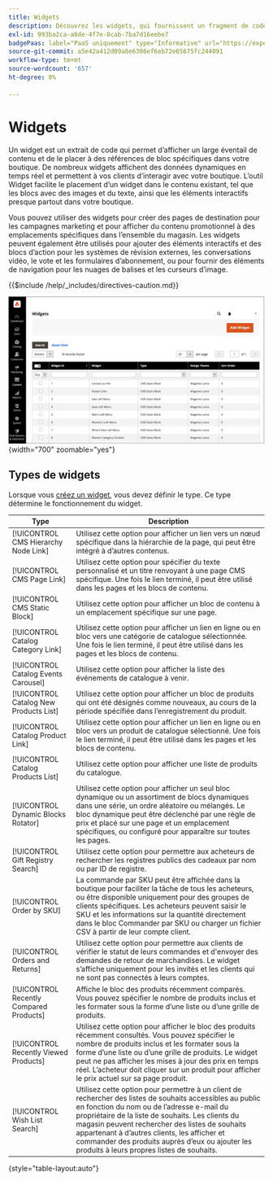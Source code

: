 ```yaml
---
title: Widgets
description: Découvrez les widgets, qui fournissent un fragment de code permettant d’afficher un large éventail de contenu et de le placer à des références de bloc spécifiques dans votre boutique.
exl-id: 993ba2ca-a8de-4f7e-8cab-7ba7d16eebe7
badgePaas: label="PaaS uniquement" type="Informative" url="https://experienceleague.adobe.com/en/docs/commerce/user-guides/product-solutions" tooltip="S’applique uniquement aux projets Adobe Commerce on Cloud (infrastructure PaaS gérée par Adobe) et aux projets On-premise."
source-git-commit: a5e42a412d09a8e6306ef6eb72e65675fc244091
workflow-type: tm+mt
source-wordcount: '657'
ht-degree: 0%

---
```


# Widgets

Un widget est un extrait de code qui permet d’afficher un large éventail de contenu et de le placer à des références de bloc spécifiques dans votre boutique. De nombreux widgets affichent des données dynamiques en temps réel et permettent à vos clients d’interagir avec votre boutique. L’outil Widget facilite le placement d’un widget dans le contenu existant, tel que les blocs avec des images et du texte, ainsi que les éléments interactifs presque partout dans votre boutique.

Vous pouvez utiliser des widgets pour créer des pages de destination pour les campagnes marketing et pour afficher du contenu promotionnel à des emplacements spécifiques dans l’ensemble du magasin. Les widgets peuvent également être utilisés pour ajouter des éléments interactifs et des blocs d’action pour les systèmes de révision externes, les conversations vidéo, le vote et les formulaires d’abonnement, ou pour fournir des éléments de navigation pour les nuages de balises et les curseurs d’image.

{{$include /help/_includes/directives-caution.md}}

![Nouveau widget Liste de produits](./assets/storefront-home-page-new-products.png){width="700" zoomable="yes"}

## Types de widgets

Lorsque vous [créez un widget](widget-create.md), vous devez définir le type. Ce type détermine le fonctionnement du widget.

| Type | Description |
|--- |--- |
| [!UICONTROL CMS Hierarchy Node Link] | Utilisez cette option pour afficher un lien vers un nœud spécifique dans la hiérarchie de la page, qui peut être intégré à d’autres contenus. |
| [!UICONTROL CMS Page Link] | Utilisez cette option pour spécifier du texte personnalisé et un titre renvoyant à une page CMS spécifique. Une fois le lien terminé, il peut être utilisé dans les pages et les blocs de contenu. |
| [!UICONTROL CMS Static Block] | Utilisez cette option pour afficher un bloc de contenu à un emplacement spécifique sur une page. |
| [!UICONTROL Catalog Category Link] | Utilisez cette option pour afficher un lien en ligne ou en bloc vers une catégorie de catalogue sélectionnée. Une fois le lien terminé, il peut être utilisé dans les pages et les blocs de contenu. |
| [!UICONTROL Catalog Events Carousel] | Utilisez cette option pour afficher la liste des événements de catalogue à venir. |
| [!UICONTROL Catalog New Products List] | Utilisez cette option pour afficher un bloc de produits qui ont été désignés comme nouveaux, au cours de la période spécifiée dans l’enregistrement du produit. |
| [!UICONTROL Catalog Product Link] | Utilisez cette option pour afficher un lien en ligne ou en bloc vers un produit de catalogue sélectionné. Une fois le lien terminé, il peut être utilisé dans les pages et les blocs de contenu. |
| [!UICONTROL Catalog Products List] | Utilisez cette option pour afficher une liste de produits du catalogue. |
| [!UICONTROL Dynamic Blocks Rotator] | Utilisez cette option pour afficher un seul bloc dynamique ou un assortiment de blocs dynamiques dans une série, un ordre aléatoire ou mélangés. Le bloc dynamique peut être déclenché par une règle de prix et placé sur une page et un emplacement spécifiques, ou configuré pour apparaître sur toutes les pages. |
| [!UICONTROL Gift Registry Search] | Utilisez cette option pour permettre aux acheteurs de rechercher les registres publics des cadeaux par nom ou par ID de registre. |
| [!UICONTROL Order by SKU] | La commande par SKU peut être affichée dans la boutique pour faciliter la tâche de tous les acheteurs, ou être disponible uniquement pour des groupes de clients spécifiques. Les acheteurs peuvent saisir le SKU et les informations sur la quantité directement dans le bloc Commander par SKU ou charger un fichier CSV à partir de leur compte client. |
| [!UICONTROL Orders and Returns] | Utilisez cette option pour permettre aux clients de vérifier le statut de leurs commandes et d&#39;envoyer des demandes de retour de marchandises. Le widget s’affiche uniquement pour les invités et les clients qui ne sont pas connectés à leurs comptes. |
| [!UICONTROL Recently Compared Products] | Affiche le bloc des produits récemment comparés. Vous pouvez spécifier le nombre de produits inclus et les formater sous la forme d’une liste ou d’une grille de produits. |
| [!UICONTROL Recently Viewed Products] | Utilisez cette option pour afficher le bloc des produits récemment consultés. Vous pouvez spécifier le nombre de produits inclus et les formater sous la forme d’une liste ou d’une grille de produits. Le widget peut ne pas afficher les mises à jour des prix en temps réel. L’acheteur doit cliquer sur un produit pour afficher le prix actuel sur sa page produit. |
| [!UICONTROL Wish List Search] | Utilisez cette option pour permettre à un client de rechercher des listes de souhaits accessibles au public en fonction du nom ou de l’adresse e-mail du propriétaire de la liste de souhaits. Les clients du magasin peuvent rechercher des listes de souhaits appartenant à d’autres clients, les afficher et commander des produits auprès d’eux ou ajouter les produits à leurs propres listes de souhaits. |

{style="table-layout:auto"}

<!-- Last updated from includes: 2022-08-30 15:36:09 -->
